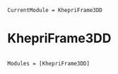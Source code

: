 ```@meta
CurrentModule = KhepriFrame3DD
```

# KhepriFrame3DD

```@index
```

```@autodocs
Modules = [KhepriFrame3DD]
```
